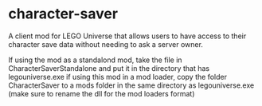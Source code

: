 # character-saver
A client mod for LEGO Universe that allows users to have access to their character save data without needing to ask a server owner.

If using the mod as a standalond mod, take the file in CharacterSaverStandalone and put it in the directory that has legouniverse.exe
if using this mod in a mod loader, copy the folder CharacterSaver to a mods folder in the same directory as legouniverse.exe (make sure to rename the dll for the mod loaders format)
